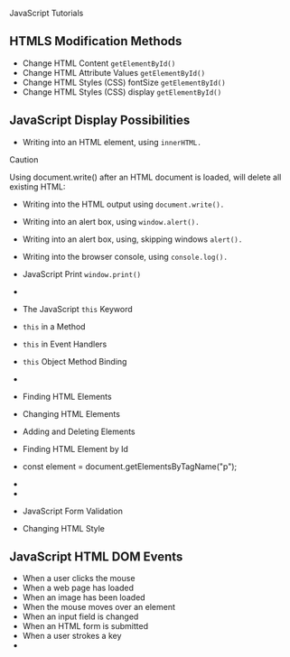 JavaScript Tutorials

## HTMLS Modification Methods
- Change HTML Content `getElementById()`
- Change HTML Attribute Values `getElementById()`
- Change HTML Styles (CSS) fontSize `getElementById()`
- Change HTML Styles (CSS) display  `getElementById()`
## JavaScript Display Possibilities
- Writing into an HTML element, using `innerHTML.`
>[!CAUTION]
> Using document.write() after an HTML document is loaded, will delete all existing HTML:
- Writing into the HTML output using `document.write().`
- Writing into an alert box, using `window.alert().`
- Writing into an alert box, using, skipping windows `alert().`
- Writing into the browser console, using `console.log().`
- JavaScript Print `window.print()`


- 
- The JavaScript `this` Keyword
- `this` in a Method
- `this` in Event Handlers
- `this` Object Method Binding



-

- Finding HTML Elements
- Changing HTML Elements
- Adding and Deleting Elements

  
- Finding HTML Element by Id
- const element = document.getElementsByTagName("p");
-
-
- JavaScript Form Validation
- Changing HTML Style

## JavaScript HTML DOM Events
- When a user clicks the mouse
- When a web page has loaded
- When an image has been loaded
- When the mouse moves over an element
- When an input field is changed
- When an HTML form is submitted
- When a user strokes a key
- 
